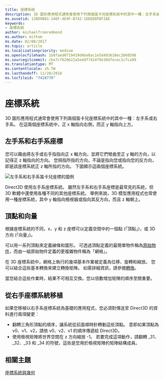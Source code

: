 ```yaml
---
title: 座標系統
description: 3D 圖形應用程式通常會使用下列兩個笛卡兒座標系統中的其中一種︰左手系或右手系。 在這兩個座標系統中，正 x 軸指向右側，而正 y 軸指向上方。
ms.assetid: 138D9B81-146F-4E9F-B742-1EDED8FBF2AE
keywords:
- 座標系統
author: michaelfromredmond
ms.author: mithom
ms.date: 02/08/2017
ms.topic: article
ms.localizationpriority: medium
ms.openlocfilehash: 1b8faed0719419d4be8ac1e5d493610ec2660598
ms.sourcegitcommit: cbe7cf620622a5e4df7414f9e38dfecec1cfca99
ms.translationtype: MT
ms.contentlocale: zh-TW
ms.lasthandoff: 11/20/2018
ms.locfileid: "7428770"
---
```

# <a name="coordinate-systems"></a>座標系統


3D 圖形應用程式通常會使用下列兩個笛卡兒座標系統中的其中一種︰左手系或右手系。 在這兩個座標系統中，正 x 軸指向右側，而正 y 軸指向上方。

## <a name="span-idleftandrighthandedcoordinatesspanspan-idleftandrighthandedcoordinatesspanspan-idleftandrighthandedcoordinatesspanleft-and-right-handed-coordinates"></a><span id="Left_and_right_handed_coordinates"></span><span id="left_and_right_handed_coordinates"></span><span id="LEFT_AND_RIGHT_HANDED_COORDINATES"></span>左手系和右手系座標


您可以藉由將左手或右手指指向正 x 軸方向，並將它們彎曲至正 y 軸的方向，以記得正 z 軸指向的方向。 您拇指所指的方向，不論是指向您或指向您的反方向，即是該座標系統正 z 軸所指的方向。 下圖顯示這兩個座標系統。

![左手系和右手系笛卡兒座標的圖例](images/leftrght.png)

Direct3D 使用左手系座標系統。 雖然左手系和右手系座標是最常見的系統，但 3D 軟體中還使用各種不同的其他座標系統。 舉例來說，3D 模型應用程式也常使用一種座標系統，其中 y 軸指向檢視器或指向其反方向，而且 z 軸朝上。

## <a name="span-idverticesandvectorsspanspan-idverticesandvectorsspanspan-idverticesandvectorsspanvertices-and-vectors"></a><span id="Vertices_and_vectors"></span><span id="vertices_and_vectors"></span><span id="VERTICES_AND_VECTORS"></span>頂點和向量


根據座標系統的不同，x、y 和 z 座標可以定義空間中的一個點 (「頂點」)，或 3D 方向 (「向量」)。

可以用一系列頂點來定義線條和圖形。 可透過頂點定義的最簡單物件稱為[原始物件](primitives.md)，而由一組原始物件定義的更複雜物件稱為「網格」。

在 3D 座標系統中，網格上執行的幾項基本作業被定義為位移、旋轉和縮放。 您可以結合這些基本轉換來建立轉換矩陣。 如需詳細資訊，請參閱[轉換](transforms.md)。

當您結合這些作業時，結果不可相互交換。您以倍數增加矩陣的順序至關重要。

## <a name="span-idportingfromaright-handedcoordinatesystemspanspan-idportingfromaright-handedcoordinatesystemspanspan-idportingfromaright-handedcoordinatesystemspanporting-from-a-right-handed-coordinate-system"></a><span id="Porting_from_a_right-handed_coordinate_system"></span><span id="porting_from_a_right-handed_coordinate_system"></span><span id="PORTING_FROM_A_RIGHT-HANDED_COORDINATE_SYSTEM"></span>從右手座標系統移植


如果您移植以右手系座標系統為基礎的應用程式，您必須對傳送至 Direct3D 的資料進行兩項變更︰

-   翻轉三角形頂點的順序，讓系統從前面順時針轉動這些頂點。 意即如果頂點為 v0、v1、v2，請依 v0、v2、v1 的順序傳遞給 Direct3D。
-   使用檢視矩陣將世界空間在 z 方向縮放 -1。 若要完成這項動作，請翻轉 \_31、\_32、\_33 和 \_34 的符號，這些是您用於檢視矩陣的矩陣結構成員。

## <a name="span-idrelated-topicsspanrelated-topics"></a><span id="related-topics"></span>相關主題


[座標系統與幾何](coordinate-systems-and-geometry.md)

 

 




